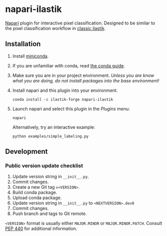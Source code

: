 # napari-ilastik

[Napari][napari] plugin for interactive pixel classification.
Designed to be similar to the pixel classification workflow in [classic ilastik][ilastik].

## Installation

1. Install [miniconda][miniconda].

2. If you are unfamiliar with conda, read [the conda guide][conda-guide].

3. Make sure you are in your project environment.
   _Unless you are know what you are doing, do not install packages into the base environment!_

4. Install napari and this plugin into your environment.
   ```shell
   conda install -c ilastik-forge napari-ilastik
   ```

5. Launch napari and select this plugin in the _Plugins_ menu:
   ```shell
   napari
   ```
   Alternatively, try an interactive example:
   ```shell
   python examples/simple_labeling.py
   ```

## Development

### Public version update checklist

1. Update version string in  `__init__.py`.
2. Commit changes.
3. Create a new Git tag `v<VERSION>`.
3. Build conda package.
4. Upload conda package.
5. Update version string in `__init__.py` to `<NEXTVERSION>.dev0`
6. Commit changes.
7. Push branch and tags to Git remote.

`<VERSION>` format is usually either `MAJOR.MINOR` or `MAJOR.MINOR.PATCH`.
Consult [PEP 440][pep440] for additional information.

[napari]: https://napari.org/
[ilastik]: https://www.ilastik.org/
[miniconda]: https://docs.conda.io/en/latest/miniconda.html
[conda-guide]: https://docs.conda.io/projects/conda/en/latest/user-guide/getting-started.html
[pep440]: https://www.python.org/dev/peps/pep-0440/
